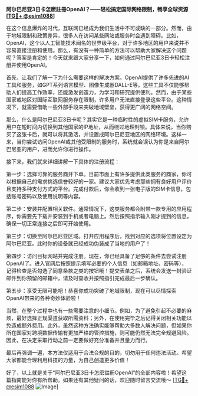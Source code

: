 **阿尔巴尼亚3日卡怎麽註冊OpenAI？——轻松搞定国际网络限制，畅享全球资源[[TG💪+ @esim1088](https://t.me/s/esim1088)]**

在这个信息爆炸的时代，互联网已经成为我们生活中不可或缺的一部分。然而，由于地域限制和政策差异，很多人在访问某些网站或服务时会遇到障碍。比如，OpenAI，这个以人工智能技术闻名的世界级平台，对于许多地区的用户来说并不容易直接注册和使用。那么，有没有一种简单的方法可以帮助大家解决这个问题呢？答案是肯定的！今天就来跟大家分享一下，如何通过阿尔巴尼亚3日卡轻松注册并使用OpenAI。

首先，让我们了解一下为什么需要这样的解决方案。OpenAI提供了许多先进的AI工具和服务，如GPT系列语言模型、图像生成器DALL-E等。这些工具不仅能够帮助人们提高工作效率，还能激发创造力，为学习和研究提供便利。然而，由于某些国家或地区对国际互联网服务存在限制，许多用户无法直接登录这些平台。这种情况下，就需要借助一些外部手段来突破地域壁垒，获得更广阔的网络空间。

那么，什么是阿尔巴尼亚3日卡呢？其实它是一种临时性的虚拟SIM卡服务，允许用户在短时间内切换到其他国家的IP地址，从而绕过地理封锁。具体来说，当你购买了这张卡后，就可以将其激活，并设置成阿尔巴尼亚地区的网络环境。这样一来，当你尝试访问OpenAI或其他受限制的服务时，系统就会误认为你是来自阿尔巴尼亚的用户，进而允许你进行操作。

接下来，我们就来详细讲解一下具体的注册流程：

第一步：选择可靠的服务商并下单。目前市面上有许多提供此类服务的商家，你可以根据自己的需求挑选信誉较好的一家。建议大家优先考虑那些拥有良好用户评价且支持多种支付方式的平台。完成付款后，你会收到一张电子版的SIM卡信息，包括账号密码以及使用说明等内容。

第二步：安装并配置相关软件。通常情况下，这类服务都会附带一款专用的应用程序，你需要先下载并安装到手机或者电脑上。然后按照指示输入刚才提到的信息，确保一切正常连接之后即可开始使用。

第三步：切换至阿尔巴尼亚区域。打开应用程序后，找到对应的选项将位置设定为阿尔巴尼亚。此时你的设备就已经成功伪装成了当地的用户了！

第四步：访问目标网站并完成注册。现在，你已经具备了足够的条件去尝试注册OpenAI了。进入官网后按照提示填写必要的个人信息（如邮箱地址、密码等），记得检查是否勾选了同意条款之类的按钮哦！提交表单之后，系统会发送一封验证邮件到你预留的邮箱中，请及时查收并按照指引完成最后一步确认。

第五步：享受无限可能吧！恭喜你成功突破了地域限制，现在可以尽情探索OpenAI带来的各种奇妙体验啦！

当然，在整个过程中也有一些需要注意的小细节。例如，为了避免引起不必要的麻烦，最好选择正规渠道获取所需资料；另外，在使用完毕之后记得关闭相关功能以免造成额外费用。此外，虽然这种方法确实能够帮助大多数人解决问题，但如果你所在国家对跨境数据传输有更加严格的管控措施，则可能仍然无法完全规避风险。因此，在决定采取行动之前一定要做好充分准备并且量力而行。

最后再强调一遍，本方法仅适用于合法合规的目的，切勿用于任何违法活动。希望大家都能合理利用科技的力量，为自己创造更多价值！

好了，以上就是关于“阿尔巴尼亚3日卡怎麽註冊OpenAI”的全部内容啦！希望这篇指南能对你有所帮助。如果还有其他疑问的话，欢迎随时留言交流哦～ [[TG💪+ @esim1088](https://t.me/s/esim1088) ![Image](https://i.postimg.cc/4NQfJmqS/Snipaste-2025-05-13-00-14-12.png)]